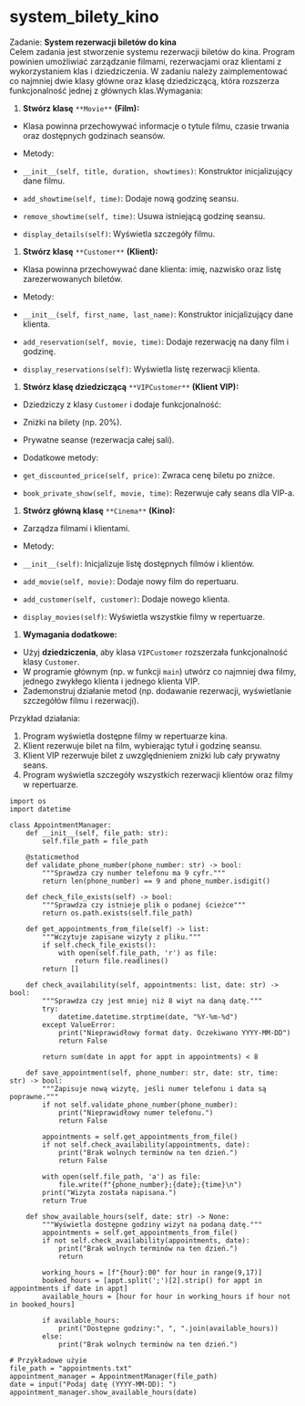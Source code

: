 # system_bilety_kino


Zadanie:  **System rezerwacji biletów do kina**  
Celem zadania jest stworzenie systemu rezerwacji biletów do kina. Program powinien umożliwiać zarządzanie filmami, rezerwacjami oraz klientami z wykorzystaniem klas i dziedziczenia. W zadaniu należy zaimplementować co najmniej dwie klasy główne oraz klasę dziedziczącą, która rozszerza funkcjonalność jednej z głównych klas.Wymagania:  

1.  **Stwórz klasę** `**Movie**` **(Film):**

-   Klasa powinna przechowywać informacje o tytule filmu, czasie trwania oraz dostępnych godzinach seansów.

-   Metody:

-   `__init__(self, title, duration, showtimes)`: Konstruktor inicjalizujący dane filmu.
-   `add_showtime(self, time)`: Dodaje nową godzinę seansu.
-   `remove_showtime(self, time)`: Usuwa istniejącą godzinę seansu.

-   `display_details(self)`: Wyświetla szczegóły filmu.

1.  **Stwórz klasę** `**Customer**` **(Klient):**

-   Klasa powinna przechowywać dane klienta: imię, nazwisko oraz listę zarezerwowanych biletów.

-   Metody:

-   `__init__(self, first_name, last_name)`: Konstruktor inicjalizujący dane klienta.
-   `add_reservation(self, movie, time)`: Dodaje rezerwację na dany film i godzinę.

-   `display_reservations(self)`: Wyświetla listę rezerwacji klienta.

1.  **Stwórz klasę dziedziczącą** `**VIPCustomer**` **(Klient VIP):**

-   Dziedziczy z klasy  `Customer`  i dodaje funkcjonalność:

-   Zniżki na bilety (np. 20%).

-   Prywatne seanse (rezerwacja całej sali).

-   Dodatkowe metody:

-   `get_discounted_price(self, price)`: Zwraca cenę biletu po zniżce.

-   `book_private_show(self, movie, time)`: Rezerwuje cały seans dla VIP-a.

1.  **Stwórz główną klasę** `**Cinema**` **(Kino):**

-   Zarządza filmami i klientami.

-   Metody:

-   `__init__(self)`: Inicjalizuje listę dostępnych filmów i klientów.
-   `add_movie(self, movie)`: Dodaje nowy film do repertuaru.
-   `add_customer(self, customer)`: Dodaje nowego klienta.

-   `display_movies(self)`: Wyświetla wszystkie filmy w repertuarze.

1.  **Wymagania dodatkowe:**

-   Użyj  **dziedziczenia**, aby klasa  `VIPCustomer`  rozszerzała funkcjonalność klasy  `Customer`.
-   W programie głównym (np. w funkcji  `main`) utwórz co najmniej dwa filmy, jednego zwykłego klienta i jednego klienta VIP.
-   Zademonstruj działanie metod (np. dodawanie rezerwacji, wyświetlanie szczegółów filmu i rezerwacji).

Przykład działania:  

1.  Program wyświetla dostępne filmy w repertuarze kina.
2.  Klient rezerwuje bilet na film, wybierając tytuł i godzinę seansu.
3.  Klient VIP rezerwuje bilet z uwzględnieniem zniżki lub cały prywatny seans.
4.  Program wyświetla szczegóły wszystkich rezerwacji klientów oraz filmy w repertuarze.


```
import os
import datetime

class AppointmentManager:
    def __init__(self, file_path: str):
        self.file_path = file_path
    
    @staticmethod
    def validate_phone_number(phone_number: str) -> bool:
        """Sprawdza czy number telefonu ma 9 cyfr."""
        return len(phone_number) == 9 and phone_number.isdigit()
    
    def check_file_exists(self) -> bool:
        """Sprawdza czy istnieje plik o podanej ścieżce"""
        return os.path.exists(self.file_path)

    def get_appointments_from_file(self) -> list:
        """Wczytuje zapisane wizyty z pliku."""
        if self.check_file_exists():
            with open(self.file_path, 'r') as file:
                return file.readlines()
        return []
    
    def check_availability(self, appointments: list, date: str) -> bool:
        """Sprawdza czy jest mniej niż 8 wiyt na daną datę."""
        try:
            datetime.datetime.strptime(date, "%Y-%m-%d")
        except ValueError:
            print("Nieprawidłowy format daty. Oczekiwano YYYY-MM-DD")
            return False
        
        return sum(date in appt for appt in appointments) < 8
    
    def save_appointment(self, phone_number: str, date: str, time: str) -> bool:
        """Zapisuje nową wizytę, jeśli numer telefonu i data są poprawne."""
        if not self.validate_phone_number(phone_number):
            print("Nieprawidłowy numer telefonu.")
            return False

        appointments = self.get_appointments_from_file()
        if not self.check_availability(appointments, date):
            print("Brak wolnych terminów na ten dzień.")
            return False

        with open(self.file_path, 'a') as file:
            file.write(f"{phone_number};{date};{time}\n")
        print("Wizyta została napisana.")
        return True
    
    def show_available_hours(self, date: str) -> None:
        """Wyświetla dostępne godziny wizyt na podaną datę."""
        appointments = self.get_appointments_from_file()
        if not self.check_availability(appointments, date):
            print("Brak wolnych terminów na ten dzień.")
            return

        working_hours = [f"{hour}:00" for hour in range(9,17)]
        booked_hours = [appt.split(';')[2].strip() for appt in appointments if date in appt]
        available_hours = [hour for hour in working_hours if hour not in booked_hours]

        if available_hours:
            print("Dostępne godziny:", ", ".join(available_hours))
        else:
            print("Brak wolnych terminów na ten dzień.")

# Przykładowe użyie
file_path = "appointments.txt"
appointment_manager = AppointmentManager(file_path)
date = input("Podaj datę (YYYY-MM-DD): ")
appointment_manager.show_available_hours(date)
```